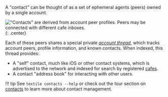 A "contact" can be thought of as a set of ephemeral agents (peers) owned by a single account.

!["Contacts" are derived from account peer profiles. Peers may be connected with different cafe inboxes.](/images/contact.png){: .center}

Each of these peers shares a special private [_account thread_](/concepts/threads#account-threads), which tracks account peers, profile information, and known contacts. When indexed, this thread provides:

- A "self" contact, much like iOS or other contact systems, which is advertised to the network and indexed for search by registered [cafes](/concepts/cafes).
- A contact "address book" for interacting with other users.

!!! tip
    See `textile contacts --help` or check out the tour section on [contacts](/a-tour-of-textile/#contacts) to learn more about contact management.

<br>
